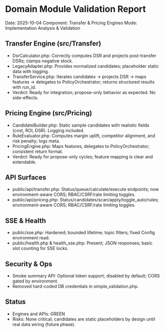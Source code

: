 # Domain Module Validation Report
Date: 2025-10-04
Component: Transfer & Pricing Engines
Mode: Implementation Analysis & Validation

## Transfer Engine (src/Transfer)
- DsrCalculator.php: Correctly computes DSR and projects post-transfer DSRs; clamps negative stock.
- LegacyAdapter.php: Provides normalized candidates; placeholder static data with logging.
- TransferService.php: Iterates candidates → projects DSR → maps features → delegates to PolicyOrchestrator; returns structured results with run_id.
- Verdict: Ready for integration; propose-only behavior as expected. No side-effects.

## Pricing Engine (src/Pricing)
- CandidateBuilder.php: Static sample candidates with realistic fields (cost, ROI, DSR). Logging included.
- RuleEvaluator.php: Computes margin uplift, competitor alignment, and risk penalty; logs meta.
- PricingEngine.php: Maps features, delegates to PolicyOrchestrator; consistent return format.
- Verdict: Ready for propose-only cycles; feature mapping is clear and extendable.

## API Surfaces
- public/api/transfer.php: Status/queue/calculate/execute endpoints; now environment-aware CORS; RBAC/CSRF/rate limiting toggles.
- public/api/pricing.php: Status/candidates/scan/apply/toggle_auto/rules; environment-aware CORS; RBAC/CSRF/rate limiting toggles.

## SSE & Health
- public/sse.php: Hardened; bounded lifetime; topic filters; fixed Config environment read.
- public/health.php & health_sse.php: Present; JSON responses; basic slot counting for SSE locks.

## Security & Ops
- Smoke summary API: Optional token support; disabled by default; CORS gated by environment.
- Removed hard-coded DB credentials in simple_validation.php.

## Status
- Engines and APIs: GREEN
- Risks: None critical; candidates are static placeholders by design until real data wiring (future phase).

